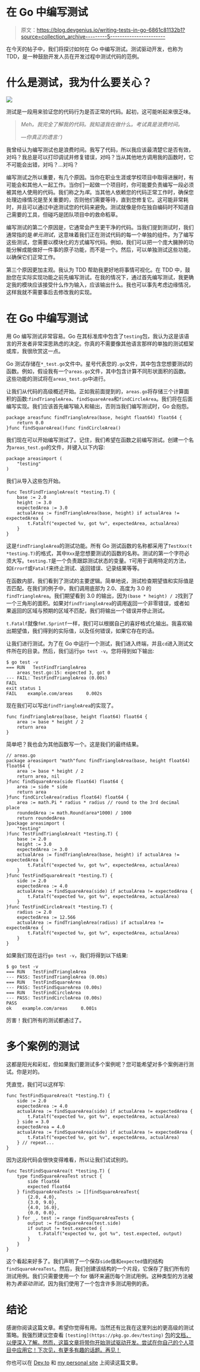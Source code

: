 # 在 Go 中编写测试

> 原文：<https://blog.devgenius.io/writing-tests-in-go-6861c81132b1?source=collection_archive---------5----------------------->

在今天的帖子中，我们将探讨如何在 Go 中编写测试。测试驱动开发，也称为 TDD，是一种鼓励开发人员在开发过程中测试代码的范例。

# 什么是测试，我为什么要关心？

![](img/66097b408761c0984a4e5828673a0dac.png)

测试是一段用来验证您的代码行为是否正常的代码。起初，这可能听起来很乏味。

> *Meh。我完全了解我的代码。我知道我在做什么。考试真是浪费时间。*
> 
> *—你真正的遗言:’)*

我曾经认为编写测试也是浪费时间。我写了代码，所以我应该最清楚它是否有效，对吗？我总是可以打印调试并修复错误，对吗？当从其他地方调用我的函数时，它不可能会出错，对吗？…对吗？

编写测试之所以重要，有几个原因。当你在职业生涯或学校项目中取得进展时，有可能会和其他人一起工作。当你们一起做一个项目时，你可能要负责编写一段必须被其他人使用的代码。我们称之为*库*。当其他人依赖您的代码正常工作时，确保您处理边缘情况是至关重要的，否则他们需要等待，直到您修复它。这可能非常耗时，并且可以通过中途测试您的代码来避免。测试就像是你在独自编码时不知道自己需要的工具，但碰巧是团队项目中的救命稻草。

编写测试的第二个原因是，它通常会产生更干净的代码。当我们提到测试时，我们通常指的是*单元测试*，这意味着我们正在测试代码的每一个单独的组件。为了编写这些测试，您需要以模块化的方式编写代码。例如，我们可以把一个庞大臃肿的功能分解成能做好一件事的原子功能，而不是一个。然后，可以单独测试这些功能，以确保它们正常工作。

第三个原因更加主观。我认为 TDD 帮助我更好地将事情可视化。在 TDD 中，鼓励您在实际实现功能之前先编写测试。在我的情况下，通过首先编写测试，我更确定我的模块应该接受什么作为输入，应该输出什么。我也可以事先考虑边缘情况，这样我就不需要事后去修改我的实现。

# 在 Go 中编写测试

用 Go 编写测试非常容易。Go 在其标准库中包含了`testing`包，我认为这是该语言的开发者非常深思熟虑的决定。你真的不需要像其他语言那样的单独的测试框架或库，我很欣赏这一点。

Go 测试存储在`*_test.go`文件中。星号代表您的`.go`文件，其中包含您想要测试的函数。例如，假设我有一个`areas.go`文件，其中包含计算不同形状面积的函数。这些功能的测试将在`areas_test.go`中进行。

让我们从代码的高级概述开始。正如我前面提到的，`areas.go`将存储三个计算面积的函数:`findTriangleArea`、`findSquareArea`和`findCircleArea`。我们将在后面编写实现。我们应该首先编写输入和输出，否则当我们编写测试时，Go 会抱怨。

```
package areasfunc findTriangleArea(base, height float64) float64 {
    return 0.0
}func findSquareArea()func findCircleArea()
```

我们现在可以开始编写测试了。记住，我们希望在函数之前编写测试。创建一个名为`areas_test.go`的文件，并键入以下内容:

```
package areasimport (
    "testing"
)
```

我们从导入这些包开始。

```
func TestFindTriangleArea(t *testing.T) {
    base := 2.0
    height := 3.0
    expectedArea := 3.0
    actualArea := findTriangleArea(base, height) if actualArea != expectedArea {
        t.Fatalf("expected %v, got %v", expectedArea, actualArea)
    }
}
```

这是`findTriangleArea`的测试功能。所有 Go 测试函数的名称都采用了`TestXxx(t *testing.T)`的格式，其中`Xxx`是您想要测试的函数的名称。测试的第一个字符必须大写。`testing.T`是一个负责跟踪测试状态的变量。`T`可用于调用特定的方法，如`Errorf`或`Fatalf`来终止测试、返回错误、记录结果等等。

在函数内部，我们看到了测试的主要逻辑。简单地说，测试检查期望值和实际值是否匹配。在我们的例子中，我们调用底部为 2.0、高度为 3.0 的`findTriangleArea`。我们期望看到 3.0 的输出，因为`(base * height) / 2`找到了一个三角形的面积。如果对`findTriangleArea`的调用返回一个非零错误，或者如果返回的区域与预期的区域不匹配，我们将输出一个错误并停止测试。

`t.Fatalf`就像`fmt.Sprintf`一样，我们可以根据自己的喜好格式化输出。我喜欢输出期望值，我们得到的实际值，以及任何错误，如果它存在的话。

让我们进行测试。为了在 Go 中运行一个测试，我们进入终端，并且`cd`进入测试文件所在的目录。然后，我们运行`go test -v`。您将得到如下输出:

```
$ go test -v
=== RUN   TestFindTriangleArea
    areas_test.go:15: expected 3, got 0
--- FAIL: TestFindTriangleArea (0.00s)
FAIL
exit status 1
FAIL    example.com/areas     0.002s
```

现在我们可以写出`findTriangleArea`的实现了。

```
func findTriangleArea(base, height float64) float64 {
    area := base * height / 2
    return area
}
```

简单吧？我也会为其他函数写一个。这是我们的最终结果。

```
// areas.go
package areasimport "math"func findTriangleArea(base, height float64) float64 {
    area := base * height / 2
    return area, nil
}func findSquareArea(side float64) float64 {
    area := side * side
    return area
}func findCircleArea(radius float64) float64 {
    area := math.Pi * radius * radius // round to the 3rd decimal place
    roundedArea := math.Round(area*1000) / 1000
    return roundedArea
}package areasimport (
    "testing"
)func TestFindTriangleArea(t *testing.T) {
    base := 2.0
    height := 3.0
    expectedArea := 3.0
    actualArea := findTriangleArea(base, height) if actualArea != expectedArea {
        t.Fatalf("expected %v, got %v", expectedArea, actualArea)
    }
}func TestFindSquareArea(t *testing.T) {
    side := 2.0
    expectedArea := 4.0
    actualArea := findSquareArea(side) if actualArea != expectedArea {
        t.Fatalf("expected %v, got %v", expectedArea, actualArea)
    }
}func TestFindCircleArea(t *testing.T) {
    radius := 2.0
    expectedArea := 12.566
    actualArea := findTriangleArea(radius) if actualArea != expectedArea {
        t.Fatalf("expected %v, got %v", expectedArea, actualArea)
    }
}
```

如果我们现在运行`go test -v`，我们将得到以下结果:

```
$ go test -v
=== RUN   TestFindTriangleArea
--- PASS: TestFindTriangleArea (0.00s)
=== RUN   TestFindSquareArea
--- PASS: TestFindSquareArea (0.00s)
=== RUN   TestFindCircleArea
--- PASS: TestFindCircleArea (0.00s)
PASS
ok    example.com/areas     0.001s
```

厉害！我们所有的测试都通过了。

# 多个案例的测试

这都是阳光和彩虹，但如果我们要测试多个案例呢？您可能希望对多个案例进行测试。你是对的。

凭直觉，我们可以这样写:

```
func TestFindSquareArea(t *testing.T) {
    side := 2.0
    expectedArea := 4.0
    actualArea := findSquareArea(side) if actualArea != expectedArea {
        t.Fatalf("expected %v, got %v", expectedArea, actualArea)
    } side = 3.0
    expectedArea = 4.0
    actualArea := findSquareArea(side) if actualArea != expectedArea {
        t.Fatalf("expected %v, got %v", expectedArea, actualArea)
    } // repeat...
}
```

因为这段代码会很快变得难看，所以让我们试试别的。

```
func TestFindSquareArea(t *testing.T) {
    type findSquareAreaTest struct {
        side float64
        expected float64
    } findSquareAreaTests := []findSquareAreaTest{
        {2.0, 4.0},
        {3.0, 9.0},
        {4.0, 16.0},
        {0.0, 0.0},
    } for _, test := range findSquareAreaTests {
        output := findSquareArea(test.side)
        if output != test.expected {
            t.Fatalf("expected %v, got %v", test.expected, output)
        }
    }
}
```

这个看起来好多了。我们声明了一个保存`side`值和`expected`值的结构`findSquareAreaTest`。然后，我们创建该结构的一个片段，它保存了我们所有的测试用例。我们只需要使用一个 for 循环来遍历每个测试用例。这种类型的方法被称为*表驱动测试*，因为我们使用了一个包含许多测试用例的表。

# 结论

感谢你阅读这篇文章。希望你觉得有用。当然还有比我在这里列出的更高级的测试策略。我强烈建议您查看 `[testing](https://pkg.go.dev/testing)` [包](https://pkg.go.dev/testing)的[文档，以便深入了解。然而，这篇文章将带你开始测试驱动开发。尝试在你自己的个人项目中应用它！下次见，有更多有趣的话题。再见！](https://pkg.go.dev/testing)

你也可以在 [Dev.to](https://dev.to/jpoly1219/writing-tests-in-go-fd8) 和 [my personal site](https://jpoly1219.github.io) 上阅读这篇文章。
